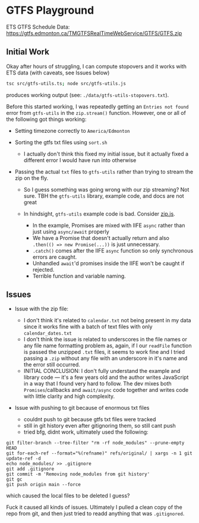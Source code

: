 # GTFS Playground

ETS GTFS Schedule Data: https://gtfs.edmonton.ca/TMGTFSRealTimeWebService/GTFS/GTFS.zip

## Initial Work

Okay after hours of struggling, I can compute stopovers and it works with ETS data (with caveats, see Issues below)

```bash
tsc src/gtfs-utils.ts; node src/gtfs-utils.js
```

produces working output (see: `./data/gtfs-utils-stopovers.txt`).

Before this started working, I was repeatedly getting an `Entries not found` error from `gtfs-utils` in the `zip.stream()` function. However, one or all of the following got things working:

- Setting timezone correctly to `America/Edmonton`
- Sorting the gtfs txt files using `sort.sh`
    - I actually don't think this fixed my initial issue, but it actually fixed a different error I would have run into otherwise
- Passing the actual `txt` files to `gtfs-utils` rather than trying to stream the zip on the fly.

    - So I guess something was going wrong with our zip streaming? Not sure. TBH the `gtfs-utils` library, example code, and docs are not great
    - In hindsight, `gtfs-utils` example code is bad. Consider [zip.js](https://github.com/public-transport/gtfs-utils/blob/master/examples/zip.js).

        - In the example, Promises are mixed with IIFE `async` rather than just using `async/await` properly
        - We have a Promise that doesn't actually return and also ` .then(() => new Promise(...))` is just unnecessary.
        - `.catch()` comes after the IIFE `async` function so only synchronous errors are caught.
        - Unhandled `await`'d promises inside the IIFE won't be caught if rejected.
        - Terrible function and variable naming.

## Issues

- Issue with the zip file:

    - I don't think it's related to `calendar.txt` not being present in my data since it works fine with a batch of text files with only `calendar_dates.txt`
    - I don't think the issue is related to underscores in the file names or any file name formatting problem as, again, if I our `readFile` function is passed the unzipped `.txt` files, it seems to work fine and I tried passing a `.zip` without any file with an underscore in it's name and the error still occurred.
    - INITIAL CONCLUSION: I don't fully understand the example and library code — it's a few years old and the author writes JavaScript in a way that I found very hard to follow. The dev mixes both `Promises`/callbacks and `await/async` code together and writes code with little clarity and high complexity.

- Issue with pushing to git because of enormous txt files
    - couldnt push to git because gtfs txt files were tracked
    - still in git history even after gitignoring them, so still cant push
    - tried bfg, didnt work, ultimately used the following:

```
git filter-branch --tree-filter "rm -rf node_modules" --prune-empty HEAD
git for-each-ref --format="%(refname)" refs/original/ | xargs -n 1 git update-ref -d
echo node_modules/ >> .gitignore
git add .gitignore
git commit -m 'Removing node_modules from git history'
git gc
git push origin main --force
```

which caused the local files to be deleted I guess?

Fuck it caused all kinds of issues. Ultimately I pulled a clean copy of the repo from git, and then just tried to readd anything that was `.gitignored`.
